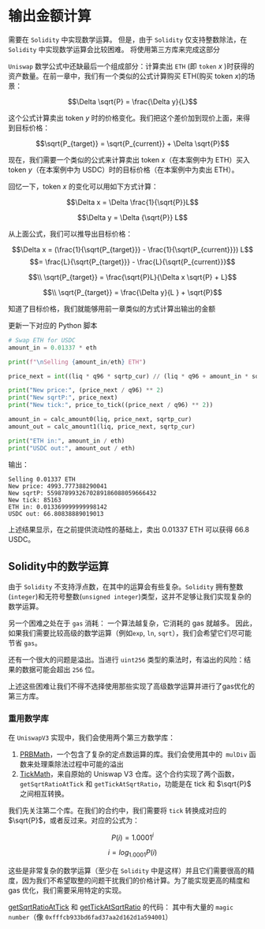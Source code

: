# 输出金额计算

需要在 `Solidity` 中实现数学运算。
但是，由于 `Solidity` 仅支持整数除法，在 `Solidity` 中实现数学运算会比较困难。
将使用第三方库来完成这部分

 `Uniswap` 数学公式中还缺最后一个组成部分：计算卖出 `ETH` (即 `token` $x$ )时获得的资产数量。在前一章中，我们有一个类似的公式计算购买 ETH(购买 token $x$)的场景：

$$\Delta \sqrt{P} = \frac{\Delta y}{L}$$

这个公式计算卖出 token $y$ 时的价格变化。我们把这个差价加到现价上面，来得到目标价格：

$$\sqrt{P_{target}} = \sqrt{P_{current}} + \Delta \sqrt{P}$$

现在，我们需要一个类似的公式来计算卖出 token $x$（在本案例中为 ETH）买入 token $y$（在本案例中为 USDC）时的目标价格（在本案例中为卖出 ETH）。

回忆一下，token $x$ 的变化可以用如下方式计算：

$$\Delta x = \Delta \frac{1}{\sqrt{P}}L$$

$$\Delta y = \Delta {\sqrt{P}} L$$

从上面公式，我们可以推导出目标价格：

$$\Delta x = (\frac{1}{\sqrt{P_{target}}} - \frac{1}{\sqrt{P_{current}}}) L$$
$$= \frac{L}{\sqrt{P_{target}}} - \frac{L}{\sqrt{P_{current}}}$$


$$\\ \sqrt{P_{target}} = \frac{\sqrt{P}L}{\Delta x \sqrt{P} + L}$$

$$\\ \sqrt{P_{target}} = \frac{\Delta y}{L } + \sqrt{P}$$


知道了目标价格，我们就能够用前一章类似的方式计算出输出的金额

更新一下对应的 Python 脚本
```python
# Swap ETH for USDC
amount_in = 0.01337 * eth

print(f"\nSelling {amount_in/eth} ETH")

price_next = int((liq * q96 * sqrtp_cur) // (liq * q96 + amount_in * sqrtp_cur))

print("New price:", (price_next / q96) ** 2)
print("New sqrtP:", price_next)
print("New tick:", price_to_tick((price_next / q96) ** 2))

amount_in = calc_amount0(liq, price_next, sqrtp_cur)
amount_out = calc_amount1(liq, price_next, sqrtp_cur)

print("ETH in:", amount_in / eth)
print("USDC out:", amount_out / eth)
```

输出：
```shell
Selling 0.01337 ETH
New price: 4993.777388290041
New sqrtP: 5598789932670289186088059666432
New tick: 85163
ETH in: 0.013369999999998142
USDC out: 66.80838889019013
```

上述结果显示，在之前提供流动性的基础上，卖出 0.01337 ETH 可以获得 66.8 USDC。

## Solidity中的数学运算

由于 `Solidity` 不支持浮点数，在其中的运算会有些复杂。`Solidity`
拥有整数(`integer`)和无符号整数(`unsigned integer`)类型，这并不足够让我们实现复杂的数学运算。

另一个困难之处在于 `gas` 消耗：
一个算法越复杂，它消耗的 gas 就越多。
因此，如果我们需要比较高级的数学运算（例如`exp`, `ln`, `sqrt`），我们会希望它们尽可能节省 `gas`。

还有一个很大的问题是溢出。当进行 `uint256` 类型的乘法时，有溢出的风险：结果的数据可能会超出 `256` 位。

上述这些困难让我们不得不选择使用那些实现了高级数学运算并进行了gas优化的第三方库。

### 重用数学库

在 `UniswapV3` 实现中，我们会使用两个第三方数学库：
1. [PRBMath](https://github.com/paulrberg/prb-math)，一个包含了复杂的定点数运算的库。我们会使用其中的` mulDiv` 函数来处理乘除法过程中可能的溢出
2. [TickMath](https://github.com/Uniswap/v3-core/blob/main/contracts/libraries/TickMath.sol)，来自原始的 Uniswap V3 仓库。这个合约实现了两个函数，`getSqrtRatioAtTick` 和 `getTickAtSqrtRatio`，功能是在 tick 和 $\sqrt{P}$ 之间相互转换。

我们先关注第二个库。在我们的合约中，我们需要将 `tick` 转换成对应的 $\sqrt{P}$，或者反过来。对应的公式为：

$$P(i) = 1.0001^i $$

$$i = log_{1.0001}P(i)$$

这些是非常复杂的数学运算（至少在 `Solidity` 中是这样）并且它们需要很高的精度，因为我们不希望取整的问题干扰我们的价格计算。为了能实现更高的精度和 gas 优化，我们需要采用特定的实现。

[getSqrtRatioAtTick](https://github.com/Uniswap/v3-core/blob/8f3e4645a08850d2335ead3d1a8d0c64fa44f222/contracts/libraries/TickMath.sol#L23-L54) 和 [getTickAtSqrtRatio](https://github.com/Uniswap/v3-core/blob/8f3e4645a08850d2335ead3d1a8d0c64fa44f222/contracts/libraries/TickMath.sol#L61-L204) 的代码：
其中有大量的 `magic number`（像 `0xfffcb933bd6fad37aa2d162d1a594001`）
